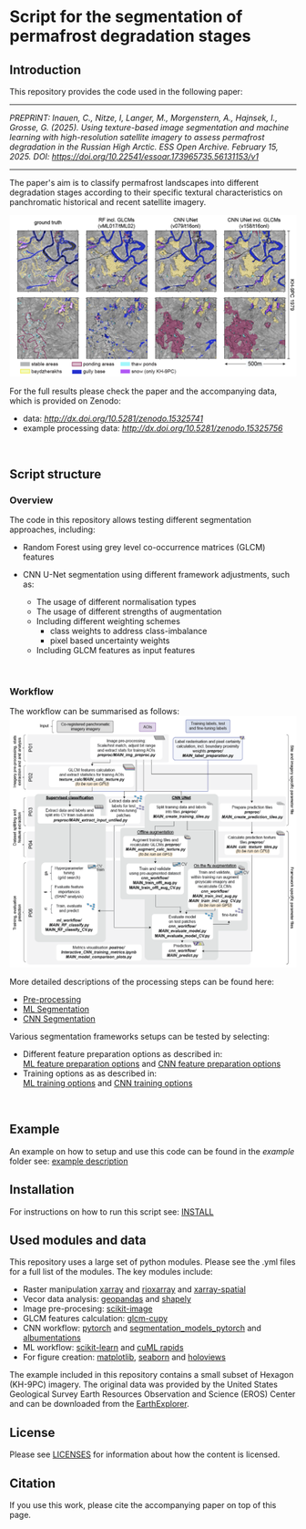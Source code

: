 # Script for the segmentation of permafrost degradation stages
## Introduction
This repository provides the code used in the following paper:<br>

---

*PREPRINT: Inauen, C., Nitze, I, Langer, M., Morgenstern, A., Hajnsek, I., Grosse, G. (2025). Using texture-based image segmentation and machine learning with high-resolution satellite imagery to assess permafrost degradation in the Russian High Arctic. ESS Open Archive. February 15, 2025. DOI: https://doi.org/10.22541/essoar.173965735.56131153/v1*

---



The paper's aim is to classify permafrost landscapes into different degradation stages according to their specific textural characteristics on panchromatic historical and recent satellite imagery.


![example predictions](docs/Example_patches_trained_on_BLya_HEX_SPOT_A01A02_2x.png)

For the full results please check the paper and the accompanying data, which is provided on Zenodo:
- data: *http://dx.doi.org/10.5281/zenodo.15325741*
- example processing data: *http://dx.doi.org/10.5281/zenodo.15325756*
<br>

## Script structure
### Overview
The code in this repository allows testing different segmentation approaches, including:

- Random Forest using grey level co-occurrence matrices (GLCM) features
- CNN U-Net segmentation using different framework adjustments, such as:

	- The usage of different normalisation types
    - The usage of different strengths of augmentation
	- Including different weighting schemes
        - class weights to address class-imbalance
        - pixel based uncertainty weights
	- Including GLCM features as input features
<br>


### Workflow

The workflow can be summarised as follows:<br>
![Module Structure](docs/Module_workflow_2x.png)<br>

More detailed descriptions of the processing steps can be found here:

* [Pre-processing](docs/Proc_step_summary_pre-processing.md)
* [ML Segmentation](docs/Proc_step_summary_ml_workflow.md)
* [CNN Segmentation](docs/Proc_step_summary_cnn_workflow.md)


Various segmentation frameworks setups can be tested by selecting:

 -  Different feature preparation options as described in:<br>
    [ML feature preparation options](docs/PARAM_options_feature_preparation_ML.md) and
    [CNN feature preparation options](docs/PARAM_options_feature_preparation_CNN.md)
 - Training options as as described in:<br>
    [ML training options](docs/PARAM_options_training_ML.md) and
    [CNN training options](docs/PARAM_options_training_CNN.md)
<br>


## Example
An example on how to setup and use this code can be found in
the *example* folder see:
[example description](example/README.md)
<br>


## Installation
For instructions on how to run this script see:
[INSTALL](docs/INSTALL.md)
<br>


## Used modules and data
This repository uses a large set of python modules. Please see the .yml
files for a full list of the modules.
The key modules include:

 - Raster manipulation [xarray](https://github.com/pydata/xarray) and
   [rioxarray](http://github.com/corteva/rioxarray)
   and [xarray-spatial](https://github.com/makepath/xarray-spatial)
 - Vecor data analysis: [geopandas](https://github.com/geopandas/geopandas)
   and [shapely](https://github.com/shapely/shapely)
 - Image pre-procesing: [scikit-image](https://github.com/scikit-image/scikit-image)
 - GLCM features calculation: [glcm-cupy](https://github.com/Eve-ning/glcm-cupy)
 - CNN workflow: [pytorch](https://pytorch.org/) and
   [segmentation_models_pytorch](https://github.com/qubvel-org/segmentation_models.pytorch)
   and [albumentations](https://albumentations.ai/)
 - ML workflow: [scikit-learn](https://github.com/scikit-learn/scikit-learn)
   and [cuML rapids](https://github.com/rapidsai/cuml)
 - For figure creation: [matplotlib](https://matplotlib.org/),
   [seaborn](https://seaborn.pydata.org/) and [holoviews](https://holoviews.org/)

The example included in this repository contains a small subset of Hexagon
(KH-9PC) imagery. The original data was provided by the United States
Geological Survey Earth Resources Observation and Science (EROS) Center
 and can be downloaded from the [EarthExplorer](https://earthexplorer.usgs.gov/).
<br>


## License
Please see [LICENSES](LICENSE.md) for information about how the content is
licensed.
<br>


## Citation
If you use this work, please cite the accompanying paper on top of this page.

